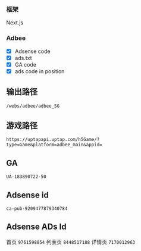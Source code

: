 ### 框架

Next.js

### Adbee

- [x] Adsense code
- [x] ads.txt
- [x] GA code
- [x] ads code in position

## 输出路径

`/webs/adbee/adbee_SG`

## 游戏路径

`https://uptapapi.uptap.com/h5Game/?type=Game&platform=adbee_main&appid=`

## GA

`UA-183890722-50`

## Adsense id

`ca-pub-9209477879340784`

## Adsense ADs Id

首页 `9761598854`
列表页 `8448517188`
详情页 `7170012963`
